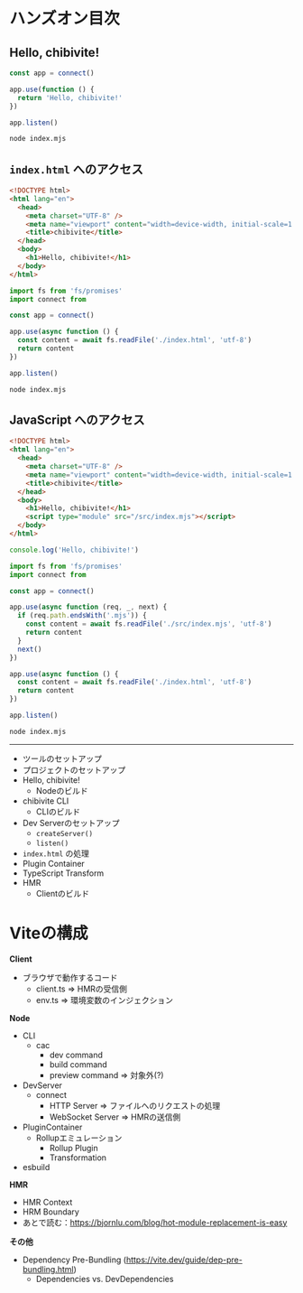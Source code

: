 # ハンズオン目次

## Hello, chibivite!

```ts
const app = connect()

app.use(function () {
  return 'Hello, chibivite!'
})

app.listen()
```

```sh
node index.mjs
```

## `index.html` へのアクセス

```html
<!DOCTYPE html>
<html lang="en">
  <head>
    <meta charset="UTF-8" />
    <meta name="viewport" content="width=device-width, initial-scale=1.0" />
    <title>chibivite</title>
  </head>
  <body>
    <h1>Hello, chibivite!</h1>
  </body>
</html>
```

```ts
import fs from 'fs/promises'
import connect from

const app = connect()

app.use(async function () {
  const content = await fs.readFile('./index.html', 'utf-8')
  return content
})

app.listen()
```

```sh
node index.mjs
```

## JavaScript へのアクセス

```html
<!DOCTYPE html>
<html lang="en">
  <head>
    <meta charset="UTF-8" />
    <meta name="viewport" content="width=device-width, initial-scale=1.0" />
    <title>chibivite</title>
  </head>
  <body>
    <h1>Hello, chibivite!</h1>
    <script type="module" src="/src/index.mjs"></script>
  </body>
</html>
```

```js
console.log('Hello, chibivite!')
```

```ts
import fs from 'fs/promises'
import connect from

const app = connect()

app.use(async function (req, _, next) {
  if (req.path.endsWith('.mjs')) {
    const content = await fs.readFile('./src/index.mjs', 'utf-8')
    return content
  }
  next()
})

app.use(async function () {
  const content = await fs.readFile('./index.html', 'utf-8')
  return content
})

app.listen()
```

```sh
node index.mjs
```

---

- ツールのセットアップ
- プロジェクトのセットアップ
- Hello, chibivite!
  - Nodeのビルド
- chibivite CLI
  - CLIのビルド
- Dev Serverのセットアップ
  - `createServer()`
  - `listen()`
- `index.html` の処理
- Plugin Container
- TypeScript Transform
- HMR
  - Clientのビルド

# Viteの構成

**Client**

- ブラウザで動作するコード
  - client.ts => HMRの受信側
  - env.ts => 環境変数のインジェクション

**Node**

- CLI
  - cac
    - dev command
    - build command
    - preview command => 対象外(?)
- DevServer
  - connect
    - HTTP Server => ファイルへのリクエストの処理
    - WebSocket Server => HMRの送信側
- PluginContainer
  - Rollupエミュレーション
    - Rollup Plugin
    - Transformation
- esbuild

**HMR**

- HMR Context
- HRM Boundary
- あとで読む：https://bjornlu.com/blog/hot-module-replacement-is-easy

**その他**

- Dependency Pre-Bundling (https://vite.dev/guide/dep-pre-bundling.html)
  - Dependencies vs. DevDependencies
